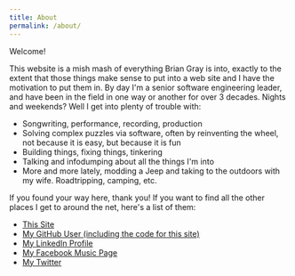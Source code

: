 ```yaml
---
title: About
permalink: /about/
---
```


Welcome!

This website is a mish mash of everything Brian Gray is into, exactly to the extent that those things make sense to put into a web site and I have the motivation to put them in. By day I'm a senior software engineering leader, and have been in the field in one way or another for over 3 decades. Nights and weekends? Well I get into plenty of trouble with:

- Songwriting, performance, recording, production
- Solving complex puzzles via software, often by reinventing the wheel, not because it is easy, but because it is fun
- Building things, fixing things, tinkering
- Talking and infodumping about all the things I'm into
- More and more lately, modding a Jeep and taking to the outdoors with my wife. Roadtripping, camping, etc.

If you found your way here, thank you! If you want to find all the other places I get to around the net, here's a list of them:

- [This Site](https://briangraymusic.com)
- [My GitHub User (including the code for this site)](https://github.com/bgraymusic)
- [My LinkedIn Profile](https://www.linkedin.com/in/brian-gray-engineering)
- [My Facebook Music Page](https://www.facebook.com/bgraymusic)
- [My Twitter](https://x.com/BrianGrayMusic)
